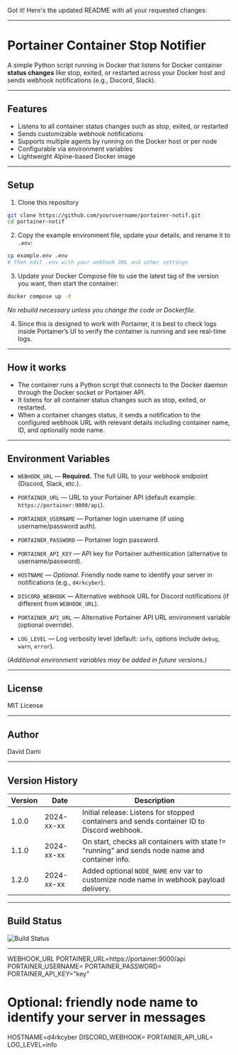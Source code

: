 Got it! Here's the updated README with all your requested changes:

---

# Portainer Container Stop Notifier

A simple Python script running in Docker that listens for Docker container **status changes** like stop, exited, or restarted across your Docker host and sends webhook notifications (e.g., Discord, Slack).

---

## Features

* Listens to all container status changes such as stop, exited, or restarted
* Sends customizable webhook notifications
* Supports multiple agents by running on the Docker host or per node
* Configurable via environment variables
* Lightweight Alpine-based Docker image

---

## Setup

1. Clone this repository

```bash
git clone https://github.com/yourusername/portainer-notif.git
cd portainer-notif
```

2. Copy the example environment file, update your details, and rename it to `.env`:

```bash
cp example.env .env
# Then edit .env with your webhook URL and other settings
```

3. Update your Docker Compose file to use the latest tag of the version you want, then start the container:

```bash
docker compose up -d
```

*No rebuild necessary unless you change the code or Dockerfile.*

4. Since this is designed to work with Portainer, it is best to check logs inside Portainer’s UI to verify the container is running and see real-time logs.

---

## How it works

* The container runs a Python script that connects to the Docker daemon through the Docker socket or Portainer API.
* It listens for all container status changes such as stop, exited, or restarted.
* When a container changes status, it sends a notification to the configured webhook URL with relevant details including container name, ID, and optionally node name.

---

## Environment Variables

- `WEBHOOK_URL` — **Required.** The full URL to your webhook endpoint (Discord, Slack, etc.).
- `PORTAINER_URL` — URL to your Portainer API (default example: `https://portainer:9000/api`).
- `PORTAINER_USERNAME` — Portainer login username (if using username/password auth).
- `PORTAINER_PASSWORD` — Portainer login password.
- `PORTAINER_API_KEY` — API key for Portainer authentication (alternative to username/password).

- `HOSTNAME` — *Optional.* Friendly node name to identify your server in notifications (e.g., `d4rkcyber`).
- `DISCORD_WEBHOOK` — Alternative webhook URL for Discord notifications (if different from `WEBHOOK_URL`).
- `PORTAINER_API_URL` — Alternative Portainer API URL environment variable (optional override).
- `LOG_LEVEL` — Log verbosity level (default: `info`, options include `debug`, `warn`, `error`).


*(Additional environment variables may be added in future versions.)*

---

## License

MIT License

---

## Author

David Dami

---

## Version History

| Version | Date       | Description                                                                                     |
| ------- | ---------- | ----------------------------------------------------------------------------------------------- |
| 1.0.0   | 2024-xx-xx | Initial release: Listens for stopped containers and sends container ID to Discord webhook.      |
| 1.1.0   | 2024-xx-xx | On start, checks all containers with state != "running" and sends node name and container info. |
| 1.2.0   | 2024-xx-xx | Added optional `NODE_NAME` env var to customize node name in webhook payload delivery.          |

---

## Build Status

![Build Status](https://img.shields.io/github/actions/workflow/status/yourusername/portainer-notif/ci.yml?branch=main)

---


WEBHOOK_URL
PORTAINER_URL=https://portainer:9000/api
PORTAINER_USERNAME=
PORTAINER_PASSWORD=
PORTAINER_API_KEY="key"

# Optional: friendly node name to identify your server in messages
HOSTNAME=d4rkcyber
DISCORD_WEBHOOK=
PORTAINER_API_URL=
LOG_LEVEL=info